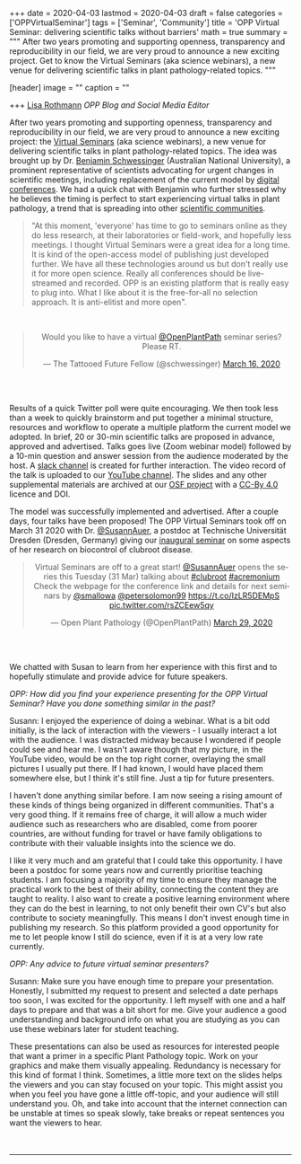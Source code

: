 +++
date = 2020-04-03
lastmod = 2020-04-03
draft = false
categories = ['OPPVirtualSeminar']
tags = ['Seminar', 'Community']
title = 'OPP Virtual Seminar: delivering scientific talks without barriers'
math = true
summary = """ 
After two years promoting and supporting openness, transparency and reproducibility in our field, we are very proud to announce a new exciting project. Get to know the Virtual Seminars (aka science webinars), a new venue for delivering scientific talks in plant pathology-related topics. 
"""

[header]
image = ""
caption = ""

+++
[Lisa Rothmann](https://twitter.com/LandbouLisa)
_OPP Blog and Social Media Editor_

After two years promoting and supporting openness, transparency and reproducibility in our field, we are very proud to announce a new exciting project: the [Virtual Seminars](/virtual_seminars) (aka science webinars), a new venue for delivering scientific talks in plant pathology-related topics. The idea was brought up by Dr. [Benjamin Schwessinger](https://twitter.com/schwessinger) (Australian National University), a prominent representative of scientists advocating for urgent changes in scientific meetings, including replacement of the current model by [digital conferences](https://www.biorxiv.org/content/10.1101/2020.04.02.022079v1.full.pdf+html). We had a quick chat with Benjamin who further stressed why he believes the timing is perfect to start experiencing virtual talks in plant pathology, a trend that is spreading into other [scientific communities](https://plantae.org/plantae-presents-ottoline-leyser-and-sarah-robinson/).

> "At this moment, 'everyone' has time to go to seminars online as they do less research, at their laboratories or field-work, and hopefully less meetings. I thought Virtual Seminars were a great idea for a long time. It is kind of the open-access model of publishing just developed further. We have all these technologies around us but don't really use it for more open science. Really all conferences should be live-streamed and recorded. OPP is an existing platform that is really easy to plug into. What I like about it is the free-for-all no selection approach. It is anti-elitist and more open".

<br>

<center>
<blockquote class="twitter-tweet"><p lang="en" dir="ltr">Would you like to have a virtual <a href="https://twitter.com/OpenPlantPath?ref_src=twsrc%5Etfw">@OpenPlantPath</a> seminar series? Please RT.</p>— The Tattooed Future Fellow (@schwessinger) <a href="https://twitter.com/schwessinger/status/1239438894610833408?ref_src=twsrc%5Etfw">March 16, 2020</a></blockquote>
  <script async="" src="https://platform.twitter.com/widgets.js" charset="utf-8">
</script>
</center>

<br><br>

Results of a quick Twitter poll were quite encouraging. We then took less than a week to quickly brainstorm and put together a minimal structure, resources and workflow to operate a multiple platform the current model we adopted. In brief, 20 or 30-min scientific talks are proposed in advance, approved and advertised. Talks goes live (Zoom webinar model) followed by a 10-min question and answer session from the audience moderated by the host. A [slack channel](https://communityinviter.com/apps/openplantpathology/open-plant-pathology) is created for further interaction. The video record of the talk is uploaded to our [YouTube channel](https://www.youtube.com/channel/UCo-1ijIA_nECqzwzeW2X9RA?view_as=subscriber). The slides and any other supplemental materials are archived at our [OSF project](https://osf.io/2cqya/) with a [CC-By 4.0](https://creativecommons.org/licenses/by/4.0/) licence and DOI.

The model was successfully implemented and advertised. After a couple days, four talks have been proposed! The OPP Virtual Seminars took off on March 31 2020 with Dr. [@SusannAuer](https://twitter.com/SusannAuer), a postdoc at Technische Universität Dresden (Dresden, Germany) giving our [inaugural seminar](https://www.youtube.com/watch?v=vcNz5qatqaE&feature=youtu.be) on some aspects of her research on biocontrol of clubroot disease.<br>

<center><blockquote class="twitter-tweet"><p lang="en" dir="ltr">Virtual Seminars are off to a great start! <a href="https://twitter.com/SusannAuer?ref_src=twsrc%5Etfw">@SusannAuer</a> opens the series this Tuesday (31 Mar) talking about <a href="https://twitter.com/hashtag/clubroot?src=hash&amp;ref_src=twsrc%5Etfw">#clubroot</a> <a href="https://twitter.com/hashtag/acremonium?src=hash&amp;ref_src=twsrc%5Etfw">#acremonium</a> <br>Check the webpage for the conference link and details for next seminars by <a href="https://twitter.com/smallowa?ref_src=twsrc%5Etfw">@smallowa</a> <a href="https://twitter.com/petersolomon99?ref_src=twsrc%5Etfw">@petersolomon99</a> <a href="https://t.co/IzLR5DEMpS">https://t.co/IzLR5DEMpS</a> <a href="https://t.co/rsZCEew5qy">pic.twitter.com/rsZCEew5qy</a></p>— Open Plant Pathology (@OpenPlantPath) <a href="https://twitter.com/OpenPlantPath/status/1244372412164182017?ref_src=twsrc%5Etfw">March 29, 2020</a></blockquote><script async="" src="https://platform.twitter.com/widgets.js" charset="utf-8">
</script>
<br><br></center>

We chatted with Susan to learn from her experience with this first and to hopefully stimulate and provide advice for future speakers.

_OPP: How did you find your experience presenting for the OPP Virtual Seminar? Have you done something similar in the past?_

Susann: I enjoyed the experience of doing a webinar. What is a bit odd initially, is the lack of interaction with the viewers - I usually interact a lot with the audience. I was distracted midway because I wondered if people could see and hear me. I wasn't aware though that my picture, in the YouTube video, would be on the top right corner, overlaying the small pictures I usually put there. If I had known, I would have placed them somewhere else, but I think it's still fine. Just a tip for future presenters.

I haven't done anything similar before. I am now seeing a rising amount of these kinds of things being organized in different communities. That's a very good thing. If it remains free of charge, it will allow a much wider audience such as researchers who are disabled, come from poorer countries, are without funding for travel or have family obligations to contribute with their valuable insights into the science we do.

I like it very much and am grateful that I could take this opportunity. I have been a postdoc for some years now and currently prioritise teaching students. I am focusing a majority of my time to ensure they manage the practical work to the best of their ability, connecting the content they are taught to reality. I also want to create a positive learning environment where they can do the best in learning, to not only benefit their own CV's but also contribute to society meaningfully. This means I don't invest enough time in publishing my research. So this platform provided a good opportunity for me to let people know I still do science, even if it is at a very low rate currently.

_OPP: Any advice to future virtual seminar presenters?_

Susann: Make sure you have enough time to prepare your presentation. Honestly, I submitted my request to present and selected a date perhaps too soon, I was excited for the opportunity. I left myself with one and a half days to prepare and that was a bit short for me. Give your audience a good understanding and background info on what you are studying as you can use these webinars later for student teaching.

These presentations can also be used as resources for interested people that want a primer in a specific Plant Pathology topic. Work on your graphics and make them visually appealing. Redundancy is necessary for this kind of format I think. Sometimes, a little more text on the slides helps the viewers and you can stay focused on your topic. This might assist you when you feel you have gone a little off-topic, and your audience will still understand you. Oh, and take into account that the internet connection can be unstable at times so speak slowly, take breaks or repeat sentences you want the viewers to hear.<br><br><br>

--------------------------------------------------------------------------------
